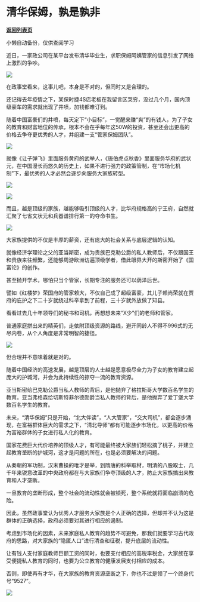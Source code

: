 # 清华保姆，孰是孰非

[**返回列表页**](/gzh/政事堂2019)

小懒自动备份，仅供查阅学习

近日，一家政公司在某平台发布清华毕业生，求职保姆阿姨管家的信息引发了网络上激烈的争吵。

  

![](https://mmbiz.qpic.cn/mmbiz_jpg/rxhS23yu8cOhluOWtYwYibPYDHn0anwoumTaNMgyW2L4yZZYPPURlmRxQ6t7eUocPGluASpXLfsxMLPEccwSk4A/640?wx_fmt=jpeg)

  

在政事堂看来，这事儿吧，本身是不对的，但同时又是合理的。

  

还记得去年疫情之下，某保时捷4S店老板在我留言区哭穷，没过几个月，国内顶级豪车的需求就出现了井喷，加钱都难订到。  

  

随着中国富豪们的井喷，每天定下“小目标”，一觉醒来赚“爽”的有钱人，为了子女的教育和财富地位的传承，根本不会在乎每年这50W的投资，甚至还会出更高的价格去争夺更优秀的人才，并组建一支“管家保姆团队”。

  

![](https://mmbiz.qpic.cn/mmbiz_jpg/rxhS23yu8cOhluOWtYwYibPYDHn0anwouTwDxZhKAUHDKlQr0CXN193hgDb6QgibvgXzdx0nc5blCib6zzwB8gkIw/640?wx_fmt=jpeg)

  

就像《让子弹飞》里面服务黄府的武举人，《唐伯虎点秋香》里面服务华府的武状元，在中国漫长而悠久的历史上，如果不进行强力的政策管制，在“市场化机制”下，最优秀的人才必然会逐步向服务大家族转型。  

  

![](https://mmbiz.qpic.cn/mmbiz_jpg/rxhS23yu8cOhluOWtYwYibPYDHn0anwouBngPjFytRFylQWhHpJ0hmcIFticialVuKkpibYc4icZSfrwrFQTA9jQBpA/640?wx_fmt=jpeg)

![](https://mmbiz.qpic.cn/mmbiz_jpg/rxhS23yu8cOhluOWtYwYibPYDHn0anwouFKHtl7cKTNol1ZYMAPXUoy8ndMZia5mrPX1Td2zkY798S0SjicF2s2JQ/640?wx_fmt=jpeg)

  

而且，越是顶级的家族，越能够吸引顶级的人才，比华府规格高的宁王府，自然就汇聚了七省文状元和兵器谱排行第一的夺命书生。  

  

![](https://mmbiz.qpic.cn/mmbiz_jpg/rxhS23yu8cOhluOWtYwYibPYDHn0anwouYHyTJ9cHaD7jAGsDvt8uIzSZhrmWYHxbflvOKvUFw7x8E3l9TG5L2A/640?wx_fmt=jpeg)

  

大家族提供的不仅是丰厚的薪资，还有庞大的社会关系与底层逻辑的认知。  

  

就像经济学理论之父的亚当斯密，成为贵族巴克勒公爵的私人教师后，不仅跟国王和贵族来往频繁，还能够周游欧洲访遍顶级学者，借此眼界大开的斯密开始了《国富论》的创作。

  

甚至抛开学术，哪怕只当个管家，长期专注的服务还可以荫泽后世。

  

譬如《红楼梦》荣国府的管家赖大，不仅自己成了超级富豪，其儿子赖尚荣就在贾府的庇护之下二十岁就绕过科举拿到了前程，三十岁就外放做了知县。

  

看看过去几十年领导们的秘书和司机，再想想未来“X少”们的老师和管家。

  

普通家庭拼出来的精英们，走依附顶级资源的路线，避开同龄人不得不996式的无尽内卷，从个人角度是非常明智的捷径。

  

![](https://mmbiz.qpic.cn/mmbiz_png/rxhS23yu8cOhluOWtYwYibPYDHn0anwouYI5ol4KWdYVZ8dkRdnzpBfSu7qBaZujhT22Fxl8iaO4EibbHV1vo0gCw/640?wx_fmt=png)

  

但合理并不意味着就是对的。

  

随着中国经济的高速发展，越是顶层的人士越是愿意极尽全力为子女的教育建立起庞大的护城河，并会为此持续性的掠夺一流的教育资源。  

  

亚当斯密给巴克勒公爵当私人教师的背后，是他抛弃了格拉斯哥大学数百名学生的教育。亚当弗格森给切斯特菲尔德勋爵当私人教师的背后，是他抛弃了爱丁堡大学数百名学生的教育。

  

未来，“清华保姆”只是开始，“北大伴读”，“人大管家”，“交大司机”，都会逐步涌现，在富裕群体巨大的需求之下，“清北导师”都有可能逐步市场化，以更高的价格为富裕群体的子女进行私人化的教育。

  

国家花费巨大代价培养的顶级人才，有可能最终被大家族们轻松摘了桃子，并建立起教育垄断的护城河，这才是问题的所在，也是必须要解决的问题。

  

从秦朝的军功制，汉末曹操的唯才是举，到隋唐的科举取材，明清的八股取士，几千年来锐意改革的中央政府都在与大家族们争夺顶级的人才，防止大家族搞出来教育和人才垄断。

  

一旦教育的垄断形成，整个社会的流动性就会被锁死，整个系统就将面临崩溃的危险。

  

因此，虽然政事堂认为优秀人才服务大家族是个人正确的选择，但却并不认为这是群体的正确选择，政府必须要对其进行相应的遏制。

  

考虑到市场化的因素，未来家庭私人教育的趋势不可避免，那我们就要学习古代政府的思路，对大家族的“隐匿人口”进行清查和征税，提升底层的流动性。

  

让有钱人支付家庭教师巨额工资的同时，也要支付相应的高税率税金，大家族在享受便捷私人教育的同时，也要为公立教育的健康发展支付相应的成本。

  

否则，即使再有才华，在大家族的教育资源垄断之下，你也不过是领了一个终身代号“9527”。  

  

![](https://mmbiz.qpic.cn/mmbiz_jpg/rxhS23yu8cOhluOWtYwYibPYDHn0anwouBLRuGmUbGsr2Tos1H1MzL7hcuFbOer9I5VQiaTrw2LOlLlEibhqEExAw/640?wx_fmt=jpeg)  

